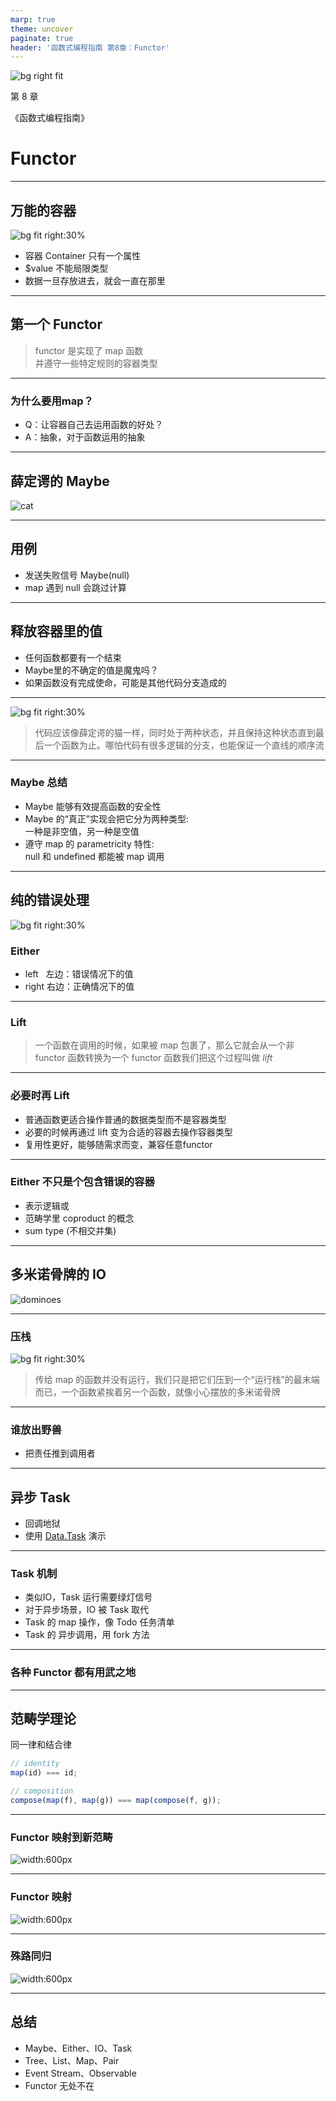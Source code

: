 ```yaml
---
marp: true
theme: uncover
paginate: true
header: '函数式编程指南 第8章：Functor'
---
```


![bg right fit](images/jar-functor.jpg)

第 8 章

《函数式编程指南》

# Functor

---

## 万能的容器

![bg fit right:30%](images/jar.jpg)

* 容器 Container 只有一个属性
* $value 不能局限类型
* 数据一旦存放进去，就会一直在那里

---

## 第一个 Functor

> functor 是实现了 map 函数<br>并遵守一些特定规则的容器类型

---

### 为什么要用map？

- Q：让容器自己去运用函数的好处？
- A：抽象，对于函数运用的抽象

---

## 薛定谔的 Maybe

![cat](images/cat.png)

---

## 用例

- 发送失败信号 Maybe(null)
- map 遇到 null 会跳过计算

---

## 释放容器里的值

- 任何函数都要有一个结束
- Maybe里的不确定的值是魔鬼吗？
- 如果函数没有完成使命，可能是其他代码分支造成的

---

![bg fit right:30%](images/cat.png)

> 代码应该像薛定谔的猫一样，同时处于两种状态，并且保持这种状态直到最后一个函数为止。哪怕代码有很多逻辑的分支，也能保证一个直线的顺序流

---

### Maybe 总结

- Maybe 能够有效提高函数的安全性
- Maybe 的“真正”实现会把它分为两种类型:<br>一种是非空值，另一种是空值
- 遵守 map 的 parametricity 特性:<br>null 和 undefined 都能被 map 调用

---

## 纯的错误处理

![bg fit right:30%](images/fists.jpg)

### Either

- left &nbsp; 左边：错误情况下的值
- right 右边：正确情况下的值

---

### Lift

> 一个函数在调用的时候，如果被 map 包裹了，那么它就会从一个非 functor 函数转换为一个 functor 函数我们把这个过程叫做 *lift*

---

### 必要时再 Lift

- 普通函数更适合操作普通的数据类型而不是容器类型
- 必要的时候再通过 lift 变为合适的容器去操作容器类型
- 复用性更好，能够随需求而变，兼容任意functor

---

### Either 不只是个包含错误的容器

- 表示逻辑或
- 范畴学里 coproduct 的概念
- sum type (不相交并集)

---

## 多米诺骨牌的 IO

![dominoes](images/dominoes.jpg)

---

### 压栈

![bg fit right:30%](images/dominoes.jpg)

> 传给 map 的函数并没有运行，我们只是把它们压到一个“运行栈”的最末端而已，一个函数紧挨着另一个函数，就像小心摆放的多米诺骨牌

---

### 谁放出野兽

- 把责任推到调用者

---

## 异步 Task

- 回调地狱
- 使用 [Data.Task](https://github.com/folktale/data.task) 演示 

---

### Task 机制

- 类似IO，Task 运行需要绿灯信号
- 对于异步场景，IO 被 Task 取代
- Task 的 map 操作，像 Todo 任务清单
- Task 的 异步调用，用 fork 方法

---

### 各种 Functor 都有用武之地

---

## 范畴学理论

同一律和结合律

```js
// identity
map(id) === id;

// composition
compose(map(f), map(g)) === map(compose(f, g));
```

---

### Functor 映射到新范畴

![width:600px](images/catmap.png)

---

### Functor 映射

![width:600px](images/functormap.png)

---

### 殊路同归

![width:600px](images/functormapmaybe.png)

---

## 总结

- Maybe、Either、IO、Task
- Tree、List、Map、Pair
- Event Stream、Observable
- Functor 无处不在
